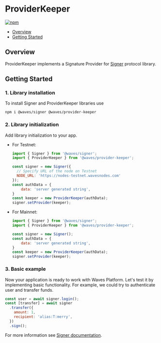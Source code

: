 # ProviderKeeper

[![npm](https://img.shields.io/npm/v/@waves/provider-keeper?color=blue&label=%40waves%2Fprovider-keeper&logo=npm)](https://www.npmjs.com/package/@waves/provider-keeper)

* [Overview](#overview)
* [Getting Started](#getting-started)

## Overview

ProviderKeeper implements a Signature Provider for [Signer](https://github.com/wavesplatform/signer) protocol library.

## Getting Started

### 1. Library installation

To install Signer and ProviderKeeper libraries use

```bash
npm i @waves/signer @waves/provider-keeper
```

### 2. Library initialization

Add library initialization to your app.

* For Testnet:

   ```js
   import { Signer } from '@waves/signer';
   import { ProviderKeeper } from '@waves/provider-keeper';

   const signer = new Signer({
     // Specify URL of the node on Testnet
     NODE_URL: 'https://nodes-testnet.wavesnodes.com'
   });
   const authData = {
       data: 'server generated string',
   }
   const keeper = new ProviderKeeper(authData);
   signer.setProvider(keeper);
   ```

* For Mainnet:

   ```js
   import { Signer } from '@waves/signer';
   import { ProviderKeeper } from '@waves/provider-keeper';

   const signer = new Signer();
   const authData = {
       data: 'server generated string',
   }
   const keeper = new ProviderKeeper(authData);
   signer.setProvider(keeper);
   ```

### 3. Basic example

Now your application is ready to work with Waves Platform. Let's test it by implementing basic functionality. For example, we could try to authenticate user and transfer funds.

```js
const user = await signer.login();
const [transfer] = await signer
  .transfer({
    amount: 1,
    recipient: 'alias:T:merry',
  })
  .sign();
```

For more information see [Signer documentation](https://github.com/wavesplatform/signer/blob/master/README.md).
